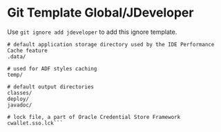 Git Template Global/JDeveloper
===

Use `git ignore add jdeveloper` to add this ignore template.

```
# default application storage directory used by the IDE Performance Cache feature
.data/

# used for ADF styles caching
temp/

# default output directories
classes/
deploy/
javadoc/

# lock file, a part of Oracle Credential Store Framework
cwallet.sso.lck```
